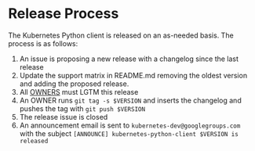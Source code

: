 # Release Process

The Kubernetes Python client is released on an as-needed basis. The process is as follows:

1. An issue is proposing a new release with a changelog since the last release
1. Update the support matrix in README.md removing the oldest version and adding the
   proposed release.
1. All [OWNERS](OWNERS) must LGTM this release
1. An OWNER runs `git tag -s $VERSION` and inserts the changelog and pushes
   the tag with `git push $VERSION`
1. The release issue is closed
1. An announcement email is sent to `kubernetes-dev@googlegroups.com`
   with the subject `[ANNOUNCE] kubernetes-python-client $VERSION is released`
